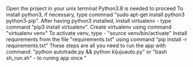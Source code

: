 Open the project in your unix terminal
Python3.8 is needed to proceed
To install python3, if necessary, type commnad "sudo apt-get install python3 python3-pip".
After having python3 installed, install virtualenv - type command "pip3 install virtualenv".
Create virtualenv using command "virtualenv venv"
To activate venv, type - "source venv/bin/activate"
Install requirements from the file "requirements.txt" using command "pip install -r requirements.txt"
These steps are all you need to run the app with command:
"python autotrade.py && python kijujuauto.py" or "bash sh_run.sh" - to runing app once
"
